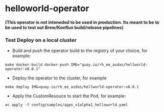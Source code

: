 # helloworld-operator

#### (This operator is not inteneded to be used in production. Its meant to be to be used to test out Brew/Konflux build/release pipelines)

### Test Deploy on a local cluster

- Build and push the operator build to the registry of your choice, for example:

`make docker-build docker-push IMG="quay.io/rh_ee_asdas/hellworld-operator:v0.0.1"`

- Deploy the operator to the cluster, for example

`make deploy IMG=quay.io/rh_ee_asdas/hellworld-operator:v0.0.1`

- Apply the CustomResouce to start the Pod, for example:

`oc apply -f config/samples/apps_v1alpha1_helloworld.yaml`
